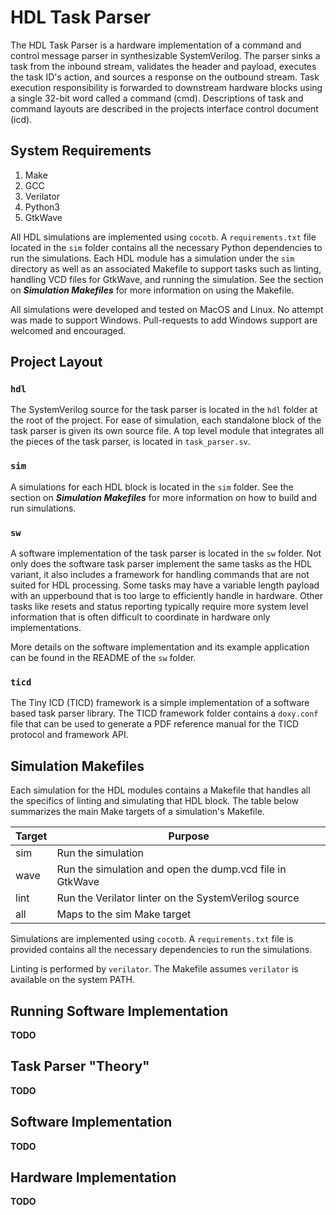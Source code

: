 # HDL Task Parser

The HDL Task Parser is a hardware implementation of a command and control
message parser in synthesizable SystemVerilog. The parser sinks a task from the
inbound stream, validates the header and payload, executes the task ID's
action, and sources a response on the outbound stream. Task execution
responsibility is forwarded to downstream hardware blocks using a single 32-bit
word called a command (cmd). Descriptions of task and command layouts are
described in the projects interface control document (icd).

## System Requirements

1. Make
2. GCC
3. Verilator
4. Python3
5. GtkWave

All HDL simulations are implemented using `cocotb`. A `requirements.txt` file
located in the `sim` folder contains all the necessary Python dependencies to
run the simulations. Each HDL module has a simulation under the `sim` directory
as well as an associated Makefile to support tasks such as linting, handling
VCD files for GtkWave, and running the simulation. See the section on
___Simulation Makefiles___ for more information on using the Makefile.

All simulations were developed and tested on MacOS and Linux. No attempt was
made to support Windows. Pull-requests to add Windows support are welcomed and
encouraged.

## Project Layout

### __`hdl`__

The SystemVerilog source for the task parser is located in the `hdl` folder at
the root of the project. For ease of simulation, each standalone block of the
task parser is given its own source file. A top level module that integrates
all the pieces of the task parser, is located in `task_parser.sv`.

### __`sim`__

A simulations for each HDL block is located in the `sim` folder. See the
section on ___Simulation Makefiles___ for more information on how to build and
run simulations.

### __`sw`__

A software implementation of the task parser is located in the `sw` folder. Not
only does the software task parser implement the same tasks as the HDL variant,
it also includes a framework for handling commands that are not suited for HDL
processing. Some tasks may have a variable length payload with an upperbound
that is too large to efficiently handle in hardware. Other tasks like resets
and status reporting typically require more system level information that is
often difficult to coordinate in hardware only implementations.

More details on the software implementation and its example application can be
found in the README of the `sw` folder.

### __`ticd`__

The Tiny ICD (TICD) framework is a simple implementation of a software based
task parser library. The TICD framework folder contains a `doxy.conf` file that
can be used to generate a PDF reference manual for the TICD protocol and
framework API.

## Simulation Makefiles

Each simulation for the HDL modules contains a Makefile that handles all the
specifics of linting and simulating that HDL block. The table below summarizes
the main Make targets of a simulation's Makefile.

| Target   | Purpose                                                  |
| -------- | -------------------------------------------------------- |
| sim      | Run the simulation                                       |
| wave     | Run the simulation and open the dump.vcd file in GtkWave |
| lint     | Run the Verilator linter on the SystemVerilog source     |
| all      | Maps to the sim Make target                              |

Simulations are implemented using `cocotb`. A `requirements.txt` file is
provided contains all the necessary dependencies to run the simulations.

Linting is performed by `verilator`. The Makefile assumes `verilator` is
available on the system PATH.

## Running Software Implementation

**TODO**

<!-- Move the following sections to another markdown file -->
<!-- theory.md -->
## Task Parser "Theory"

**TODO**

## Software Implementation

**TODO**

## Hardware Implementation

**TODO**